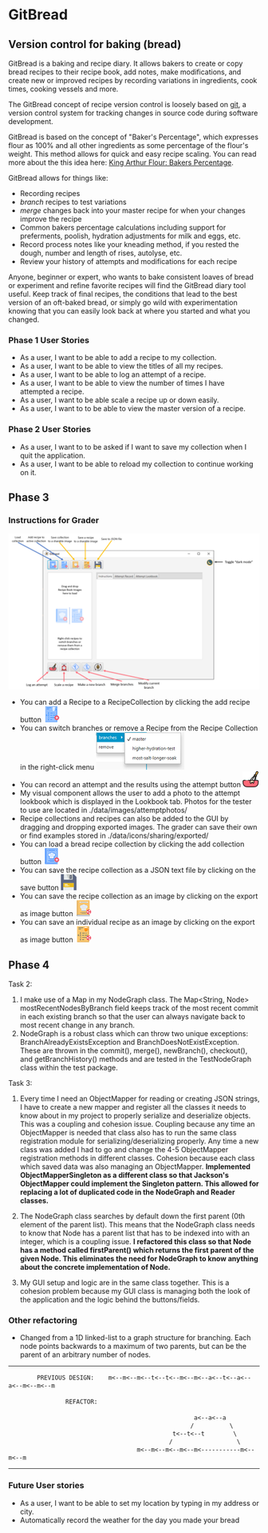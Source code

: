 # GitBread

## Version control for baking (bread)

GitBread is a baking and recipe diary. It allows bakers to create or copy bread recipes 
to their recipe book, add notes, make modifications, and create new or improved recipes 
by recording variations in ingredients, cook times, cooking vessels and more. 

The GitBread concept of recipe version control is loosely based on [git](https://git-scm.com/),
a version control system for tracking changes in source code during software development.

GitBread is based on the concept of "Baker's Percentage", which expresses flour as 100% and all 
other ingredients as some percentage of the flour's weight. This method allows for quick and easy recipe scaling. 
You can read more about the this idea here: [King Arthur Flour: Bakers Percentage](https://www.kingarthurflour.com/pro/reference/bakers-percentage).

GitBread allows for things like:
- Recording recipes
- *branch* recipes to test variations
- *merge* changes back into your master recipe for when your changes improve the recipe
- Common bakers percentage calculations including support for preferments, poolish, hydration adjustments for milk and eggs, etc. 
- Record process notes like your kneading method, if you rested the dough, number and length of rises, autolyse, etc.
- Review your history of attempts and modifications for each recipe

 Anyone, beginner or expert, who wants to bake consistent loaves of bread or experiment and refine favorite recipes 
 will find the GitBread diary tool useful. Keep track of final recipes, the conditions that lead to the best version
 of an oft-baked bread, or simply go wild with experimentation knowing that you can easily look back at where you
 started and what you changed.
 

### Phase 1 User Stories

- As a user, I want to be able to add a recipe to my collection.
- As a user, I want to be able to view the titles of all my recipes.
- As a user, I want to be able to log an attempt of a recipe.
- As a user, I want to be able to view the number of times I have attempted a recipe.
- As a user, I want to be able scale a recipe up or down easily.
- As a user, I want to to be able to view the master version of a recipe.

### Phase 2 User Stories
- As a user, I want to to be asked if I want to save my collection when I quit the application.
- As a user, I want to be able to reload my collection to continue working on it. 

## Phase 3
### Instructions for Grader
![image](./data/instructions/LabeledScreenshot.PNG)
- You can add a Recipe to a RecipeCollection by clicking the add recipe button ![image](data/icons/buttons/addrecipe32.png)
- You can switch branches or remove a Recipe from the Recipe Collection in the right-click menu ![image](data/instructions/contextMenu.png)
- You can record an attempt and the results using the attempt button ![image](data/icons/buttons/mixingbyfreepik.png)
- My visual component allows the user to add a photo to the attempt lookbook which is displayed in the Lookbook tab. Photos for the tester to use are located in ./data/images/attemptphotos/
- Recipe collections and recipes can also be added to the GUI by dragging and dropping exported images. The grader can save their own or find examples stored in ./data/icons/sharing/exported/ 
- You can load a bread recipe collection by clicking the add collection button ![image](data/icons/buttons/recipecollection32.png)
- You can save the recipe collection as a JSON text file by clicking on the save button ![image](data/icons/buttons/savebysmashicons.png)
- You can save the recipe collection as an image by clicking on the export as image button ![image](data/icons/buttons/exportrecipecollectionshare32.png)
- You can save an individual recipe as an image by clicking on the export as image button ![image](data/icons/buttons/exportrecipe32.png)

## Phase 4
Task 2:
1. I make use of a Map in my NodeGraph class. The Map<String, Node> mostRecentNodesByBranch field keeps track of the 
most recent commit in each existing branch so that the user can always navigate back to most recent change in any
branch.
2. NodeGraph is a robust class which can throw two unique exceptions: BranchAlreadyExistsException and BranchDoesNotExistException.
These are thrown in the commit(), merge(), newBranch(), checkout(), and getBranchHistory() methods and are tested in the
 TestNodeGraph class within the test package.

Task 3: 
1.  Every time I need an ObjectMapper for reading or creating JSON strings, I have to create a new mapper and register all 
the classes it needs to know about in my project to properly serialize and deserialize objects. This was a coupling and
 cohesion issue. Coupling because any time an ObjectMapper is needed that class also has to run the same class registration
 module for serializing/deserializing properly. Any time a new class was added I had to go and change the 4-5 ObjectMapper
 registration methods in different classes. Cohesion because each class which saved data was also managing an ObjectMapper. **Implemented ObjectMapperSingleton as a different class so 
that Jackson's ObjectMapper could implement the Singleton pattern. This allowed for replacing a lot of duplicated code in the 
NodeGraph and Reader classes.**

2. The NodeGraph class searches by default down the first parent (0th element of the parent list). This means that the 
NodeGraph class needs to know that Node has a parent list that has to be indexed into with an integer, which is a coupling issue.
**I refactored this class so that Node has a method called firstParent() which returns the first parent of the given Node.
This eliminates the need for NodeGraph to know anything about the concrete implementation of Node.**

3. My GUI setup and logic are in the same class together. This is a cohesion problem because my GUI class is managing 
both the look of the application and the logic behind the buttons/fields.

### Other refactoring
- Changed from a 1D linked-list to a graph structure for branching. Each node points backwards to a maximum of two
 parents, but can be the parent of an arbitrary number of nodes.
---
    		PREVIOUS DESIGN:    m<--m<--m<--t<--t<--m<--m<--a<--t<--a<--a<--m<--m<--m
    
                    REFACTOR:
                    
                                                        a<--a<--a
                                                       /          \
                                                  t<--t<--t        \
                                                 /                  \  
                                        m<--m<--m<--m<--m<-----------m<--m<--m
---

### Future User stories
- As a user, I want to be able to set my location by typing in my address or city.
- Automatically record the weather for the day you made your bread


